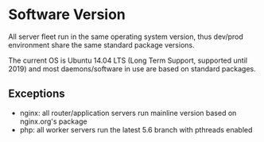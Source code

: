 # Software Version
All server fleet run in the same operating system version, thus dev/prod environment share the same standard package versions.

The current OS is Ubuntu 14.04 LTS (Long Term Support, supported until 2019) and most daemons/software in use are based on standard packages.

## Exceptions

- nginx: all router/application servers run mainline version based on nginx.org's package
- php: all worker servers run the latest 5.6 branch with pthreads enabled

